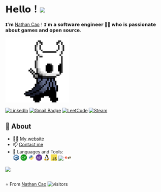 # 𝗛𝗲𝗹𝗹𝗼！<img src="https://user-images.githubusercontent.com/5679180/79618120-0daffb80-80be-11ea-819e-d2b0fa904d07.gif" width="27px"> 

𝗜'𝗺 [Nathan Cao](https://www.linkedin.com/in/nathan-cao/)！𝗜'𝗺 𝗮 𝘀𝗼𝗳𝘁𝘄𝗮𝗿𝗲 𝗲𝗻𝗴𝗶𝗻𝗲𝗲𝗿 👨‍💻 𝘄𝗵𝗼 𝗶𝘀 𝗽𝗮𝘀𝘀𝗶𝗼𝗻𝗮𝘁𝗲 𝗮𝗯𝗼𝘂𝘁 𝗴𝗮𝗺𝗲𝘀 𝗮𝗻𝗱 𝗼𝗽𝗲𝗻 𝘀𝗼𝘂𝗿𝗰𝗲.

<img src="https://raw.githubusercontent.com/TanZng/TanZng/master/assets/hollor_knight3.gif" width="200"/>

[![LinkedIn](https://img.shields.io/badge/LinkedIn-0077B5?style=for-the-badge&logo=linkedin&logoColor=white&link=https://www.linkedin.com/in/nathan-cao/)](https://www.linkedin.com/in/nathan-cao/)
[![Gmail Badge](https://img.shields.io/badge/Gmail-D14836?style=for-the-badge&logo=gmail&logoColor=white)](mailto:nguyen.tcao96@gmail.com)
[![LeetCode](https://img.shields.io/badge/LeetCode-%23FFFFFF?style=for-the-badge&logo=LeetCode&logoColor=#d16c06&link=https://leetcode.com/DevilWalker1337/)](https://leetcode.com/DevilWalker1337/)
[![Steam](https://img.shields.io/badge/steam-%23000000.svg?style=for-the-badge&logo=steam&logoColor=white&link=https://steamcommunity.com/id/DevilWalker1337/)](https://steamcommunity.com/id/DevilWalker1337/)

## 🧐 About

- 👨‍💻 [My website](https://nathancao.vercel.app/)
- 📫 [Contact me](mailto:nguyen.tcao96@gmail.com)
- 🌱 Languages and Tools:
    <div>
        <code><img height="20" src="https://raw.githubusercontent.com/github/explore/80688e429a7d4ef2fca1e82350fe8e3517d3494d/topics/cpp/cpp.png"></code>
        <code><img height="20" src="https://raw.githubusercontent.com/github/explore/80688e429a7d4ef2fca1e82350fe8e3517d3494d/topics/csharp/csharp.png"></code>
        <code><img height="20" src="https://raw.githubusercontent.com/github/explore/80688e429a7d4ef2fca1e82350fe8e3517d3494d/topics/python/python.png"></code> 
        <code><img height="20" src="https://raw.githubusercontent.com/github/explore/80688e429a7d4ef2fca1e82350fe8e3517d3494d/topics/dotnet/dotnet.png"></code>
        <code><img height="20" src="https://raw.githubusercontent.com/github/explore/80688e429a7d4ef2fca1e82350fe8e3517d3494d/topics/linux/linux.png"></code>
        <code><img height="20" src="https://raw.githubusercontent.com/github/explore/80688e429a7d4ef2fca1e82350fe8e3517d3494d/topics/javascript/javascript.png"></code>
        <code><img height="20" src="https://cdn.svgporn.com/logos/visual-studio-code.svg"></code>
        <code><img height="20" src="https://raw.githubusercontent.com/github/explore/80688e429a7d4ef2fca1e82350fe8e3517d3494d/topics/git/git.png"></code>
    </div>
    
<img align="center" src="https://github-readme-stats.vercel.app/api?username=DevilKo0l&hide=stars,issues&count_private=true&show_icons=true"/>

##
⭐️ From [Nathan Cao](https://github.com/Devilko0l) 
![visitors](https://visitor-badge.laobi.icu/badge?page_id=Devilko0l)
